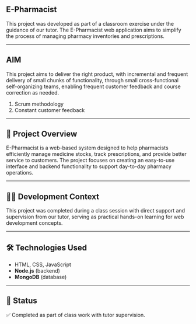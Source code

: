 ## E-Pharmacist

This project was developed as part of a classroom exercise under the guidance of our tutor. The E-Pharmacist web application aims to simplify the process of managing pharmacy inventories and prescriptions.

---

## AIM

This project aims to deliver the right product, with incremental and frequent delivery of small chunks of functionality, through small cross-functional self-organizing teams, enabling frequent customer feedback and course correction as needed.

1. Scrum methodology  
2. Constant customer feedback

---

## 📌 Project Overview

E-Pharmacist is a web-based system designed to help pharmacists efficiently manage medicine stocks, track prescriptions, and provide better service to customers. The project focuses on creating an easy-to-use interface and backend functionality to support day-to-day pharmacy operations.

---

## 🧑‍🏫 Development Context

This project was completed during a class session with direct support and supervision from our tutor, serving as practical hands-on learning for web development concepts.

---

## 🛠️ Technologies Used

- HTML, CSS, JavaScript  
- **Node.js** (backend)  
- **MongoDB** (database)  

---

## 📌 Status

✅ Completed as part of class work with tutor supervision.
